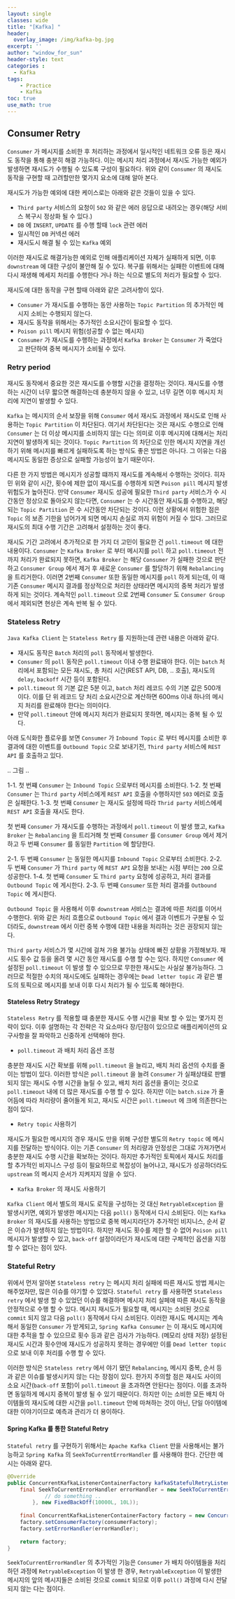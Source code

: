 ```yaml
--- 
layout: single
classes: wide
title: "[Kafka] "
header:
  overlay_image: /img/kafka-bg.jpg
excerpt: ''
author: "window_for_sun"
header-style: text
categories :
  - Kafka
tags:
    - Practice
    - Kafka
toc: true
use_math: true
---  
```


## Consumer Retry
`Consumer` 가 메시지를 소비한 후 처리하는 과정에서 일시적인 네트워크 오류 등은 재시도 동작을 통해 충분히 해결 가능하다. 
이는 메시지 처리 과정에서 재시도 가능한 예외가 발생하면 재시도가 수행될 수 있도록 구성이 필요하다. 
위와 같이 `Consumer` 의 재시도 동작을 구현할 때 고려할만한 몇가지 요소에 대해 알아 본다.  

재시도가 가능한 예외에 대한 케이스로는 아래와 같은 것들이 있을 수 있다. 

- `Third party` 서비스의 요청이 `502` 와 같은 에러 응답으로 내려오는 경우(해당 서비스 복구시 정상화 될 수 있다.)
- `DB` 에 `INSERT`, `UPDATE` 를 수행 할때 `lock` 관련 에러 
- 일시적인 `DB` 커넥션 에러
- 재시도시 해결 될 수 있는 `Kafka` 예외 

이러한 재시도로 해결가능한 예외로 인해 애플리케이션 자체가 실패하게 되면, 
이후 `downstream` 에 대한 구성이 불안해 질 수 있다. 
복구를 위해서는 실패한 이벤트에 대해 다시 재생해 메세지 처리를 수행한다 거나 하는 식으로 별도의 처리가 필요할 수 있다.  

재시도에 대한 동작을 구현 할때 아래와 같은 고려사항이 있다. 

- `Consumer` 가 재시도를 수행하는 동안 사용하는 `Topic Partition` 의 추가적인 메시지 소비는 수행되지 않는다. 
- 재시도 동작을 위해서는 추가적인 소요시간이 필요할 수 있다. 
- `Poison pill` 메시지 위험(성공할 수 없는 메시지)
- `Consumer` 가 재시도를 수행하는 과정에서 `Kafka Broker` 는 `Consumer` 가 죽었다고 판단하여 중복 메시지가 소비될 수 있다. 

### Retry period
재시도 동작에서 중요한 것은 재시도를 수행할 시간을 결정하는 것이다. 
재시도를 수행하는 시간이 너무 짧으면 해결하는데 충분하지 않을 수 있고, 
너무 길면 이후 메시지 처리에 지연이 발생할 수 있다.

`Kafka` 는 메시지의 순서 보장을 위해 `Consumer` 에서 재시도 과정에서 재시도로 인해 사용하는 `Topic Partition` 이 차단된다. 
여기서 차단된다는 것은 재시도 수행으로 인해 `Consumer` 는 더 이상 메시지를 소비하지 않는 다는 의미로 이후 메시지에 대해서는 처리 지연이 발생하게 되는 것이다. 
`Topic Partition` 의 차단으로 인한 메시지 지연을 개선하기 위해 메시지를 빠르게 실패하도록 하는 방식도 좋은 방법은 아니다. 
그 이유는 다음 메시지도 동일한 증상으로 실패할 가능성이 높기 때문이다.  

다른 한 가지 방법은 메시지가 성공할 떄까지 재시도를 계속해서 수행하는 것이다. 
히자민 위와 같이 시간, 횟수에 제한 없이 재시도를 수행하게 되면 `Poison pill` 메시지 발생 위험도가 높아진다. 
만약 `Consumer` 재시도 성공에 필요한 `Third party` 서비스가 수 시간동안 정상으로 돌아오지 않는다면, `Consumer` 는 수 시간동안 재시도를 수행하고, 
해당되는 `Topic Partition` 은 수 시간동안 차단되는 것이다. 
이런 상황에서 위험한 점은 `Topic` 의 보존 기한을 넘어가게 되면 메시지 손실로 까지 위험이 커질 수 있다. 
그러므로 재시도의 최대 수행 기간은 고려해서 설정하는 것이 좋다.  

재시도 기간 고려에서 추가적으로 한 가지 더 고민이 필요한 건 `poll.timeout` 에 대한 내용이다. 
`Consumer` 는 `Kafka Broker` 로 부터 메시지를 `poll` 하고 `poll.timeout` 전까지 처리가 완료되지 못하면, 
`Kafka Broker` 는 해당 `Consumer` 가 실패한 것으로 판단하고 `Consumer Group` 에서 제거 후 새로운 `Consumer` 를 할당하기 위해 
`Rebalancing` 을 트리거한다. 
이러면 2번째 `Consumer` 또한 동일한 메시지를 `poll` 하게 되는데, 
이 때 기존 `Consumer` 메시지 결과를 정상적으로 처리한 상태라면 메시지의 중복 처리가 발생하게 되는 것이다. 
계속적인 `poll.timeout` 으로 2번째 `Consumer` 도 `Consumer Group` 에서 제외되면 현상은 계속 반복 될 수 있다.  


### Stateless Retry
`Java Kafka Client` 는 `Stateless Retry` 를 지원하는데 관련 내용은 아래와 같다.  

- 재시도 동작은 `Batch` 처리의 `poll` 동작에서 발생한다. 
- `Consumer` 의 `poll` 동작은 `poll.timeout` 이내 수행 완료돼야 한다. 이는 `batch` 처리에서 포함되는 모든 재시도, 총 처리 시간(REST API, DB, .. 호출), 재시도의 `delay`, `backoff` 시간 등이 포함된다.  
- `poll.timeout` 의 기본 값은 5분 이고, `batch` 처리 레코드 수의 기본 값은 500개 이다. 이를 단 위 레코드 당 처리 소요시간으로 계산하면 600ms 이내 하나의 메시지 처리를 완료해야 한다는 의미이다. 
- 만약 `poll.timeout` 안에 메시지 처리가 완료되지 못하면, 메시지는 중복 될 수 있다. 

아래 도식화한 플로우를 보면 `Consumer` 가 `Inbound Topic` 로 부터 메시지를 소비한 후 결과에 대한 이벤트를 `Outbound Topic` 으로 보내기전, 
`Third party` 서비스에 `REST API` 를 호출하고 있다.  

.. 그림 ..

1-1. 첫 번쨰 `Consumer` 는 `Inbound Topic` 으로부터 메시지를 소비한다. 
1-2. 첫 번째 `Consumer` 는 `Third party` 서비스에게 `REST API` 호출을 수행하지만 `503` 에러로 호출은 실패한다. 
1-3. 첫 번째 `Consumer` 는 재시도 설정에 따라 `Thrid party` 서비스에세 `REST API` 호출을 재시도 한다.

첫 번째 `Consumer` 가 재시도를 수행하는 과정에서 `poll.timeout` 이 발생 했고, 
`Kafka Broker` 는 `Rebalancing` 을 트리거해 첫 번째 `Consumer` 를 `Consumer Group` 에서 제거하고 
두 번째 `Consumer` 를 동일한 `Partition` 에 할당한다.  

2-1. 두 번째 `Consumer` 는 동일한 메시지를 `Inbound Topic` 으로부터 소비한다. 
2-2. 두 번째 `Consumer` 가 `Third party` 에 `REST API` 요청을 보내는 시점 부터는 `200` 으로 성공한다. 
1-4. 첫 번째 `Consumer` 도 `Third party` 요청에 성공하고, 처리 결과를 `Outbound Topic` 에 게시한다. 
2-3. 두 번째 `Consumer` 또한 처리 결과를 `Outbound Topic` 에 게시한다. 

`Outbound Topic` 을 사용해서 이후 `downstream` 서비스는 결과에 따른 처리를 이어서 수행한다. 
위와 같은 처리 흐름으로 `Outbound Topic` 에서 결과 이벤트가 구분될 수 있더라도, 
`downstream` 에서 이런 중복 수행에 대한 내용을 처리하는 것은 권장되지 않는다.  

`Third party` 서비스가 몇 시간에 걸쳐 가용 불가능 상태에 빠진 상황을 가정해보자. 
재시도 횟수 값 등을 올려 몇 시간 동안 재시도를 수행 할 수는 있다. 
하지만 `Consumer` 에 설정된 `poll.timeout` 이 발생 할 수 있으므로 무한한 재시도는 사실살 불가능하다. 
그러므로 적절한 수치의 재시도에도 실패하는 경우에는 `Dead letter topic` 과 같은 별도의 토픽으로 메시지를 보내 이후 다시 처리가 될 수 있도록 해야한다.  


#### Stateless Retry Strategy
`Stateless Retry` 를 적용할 떄 충분한 재시도 수행 시간을 확보 할 수 있는 몇가지 전략이 있다. 
이후 설명하는 각 전략은 각 요소마다 장/단점이 있으므로 애플리케이션의 요구사항을 잘 파악하고 신중하게 선택해야 한다.  

- `poll.timeout` 과 배치 처리 옵션 조정

충분한 재시도 시간 확보를 위해 `poll.timeout` 을 늘리고, 배치 처리 옵션의 수치를 줄이는 방법이 있다. 
이러한 방식은 `poll.timeout` 을 늘려 `Consumer` 가 실패상태로 판별되지 않는 재시도 수행 시간을 늘릴 수 있고, 
배치 처리 옵션을 줄이는 것으로 `poll.timeout` 내에 더 많은 재시도를 수행 할 수 있다. 
하지만 이는 `batch.size` 가 줄어듬에 따라 처리량이 줄어들게 되고, 
재시도 시간은 `poll.timeout` 에 크에 의존한다는 점이 있다.  

- `Retry topic` 사용하기

재시도가 필요한 메시지의 경우 재시도 만을 위해 구성한 별도의 `Retry topic` 에 메시지를 전달하는 방식이다. 
이는 기존 `Consumer` 의 처리량과 안정성은 그대로 가져가면서 충분한 재시도 수행 시간을 확보하는 것이다. 
하지만 추가적인 토픽에서 재시도 처리를 할 추가적인 비지니스 구성 등이 필요하므로 복잡성이 늘어나고, 
재시도가 성공하더라도 `upstream` 의 메시지 순서가 지켜지지 않을 수 있다. 

- `Kafka Broker` 의 재시도 사용하기

`Kafka Client` 에서 별도의 재시도 로직을 구성하는 것 대신 `RetryableException` 을 발생시키면, 
예외가 발생한 메시지는 다음 `poll()` 동작에서 다시 소비된다. 
이는 `Kafka Broker` 의 재시도를 사용하는 방법으로 중복 메시지라던가 추가적인 비지니스, 순서 같은 이슈가 발생하지 않는 방법이다. 
하지만 재시도 횟수를 제한 할 수 없어 `Poison pill` 메시지가 발생할 수 있고, 
`back-off` 설정이라던가 재시도에 대한 구체적인 옵션을 지정할 수 없다는 점이 있다.  


### Stateful Retry
위에서 먼저 알아본 `Stateless retry` 는 메시지 처리 실패에 따른 재시도 방법 제시는 해주었자만, 많은 이슈를 야기할 수 있었다. 
`Stateful retry` 를 사용하면 `Stateless retry` 에서 발생 할 수 있었던 이슈를 해결하며 메시지 처리 실페애 따른 재시도 동작을 안정적으로 수행 할 수 있다. 
메시지 재시도가 필요할 때, 메시지는 소비된 것으로 `commit` 되지 않고 다음 `poll()` 동작에서 다시 소비된다. 
이러한 재시도 메시지는 계속해서 동일한 `Consumer` 가 받게되고, `Spring Kafka Consumer` 는 이 재시도 메시지에 대한 추적을 할 수 있으므로 
횟수 등과 같은 검사가 가능하다. (메모리 상태 저장)
설정된 재시도 시간과 횟수안에 재시도가 성공하지 못하는 경우에만 이를 `Dead letter topic` 으로 보내 이후 처리를 수행 할 수 있다.  

이러한 방식은 `Stateless retry` 에서 야기 됐던 `Rebalancing`, 메시지 중복, 순서 등과 같은 이슈를 발생시키지 않는 다는 장점이 있다. 
한가지 주의할 점은 재시도 사이의 소요 시간(`back-off` 포함)이 `poll.timeout` 을 초과하면 안된다는 점이다. 
이를 초과하면 동일하게 메시지 중복이 발생 될 수 있기 때문이다. 
하지만 이는 소비한 모든 배치 아이템들의 재시도에 대한 시간을 `poll.timeout` 안에 마쳐하는 것이 아닌, 단일 아이템에 대한 이야기이므로 예측과 관리가 더 용이하다.  

#### Spring Kafka 를 통한 Stateful Retry
`Stateful retry` 를 구현하기 위해서는 `Apache Kafka Client` 만을 사용해서는 불가능하고 `Spring Kafka` 의 `SeekToCurrentErrorHandler` 를 사용해야 한다. 
간단한 예시는 아래와 같다.  

```java
@Override
public ConcurrentKafkaListenerContainerFactory kafkaStatefulRetryListenerContainerFactory(final ConsumerFactory consumerFactory) {
    final SeekToCurrentErrorHandler errorHandler = new SeekToCurrentErrorHandler((record, exception) -> {
            // do something ..
        }, new FixedBackOff(10000L, 10L));
        
    final ConcurrentKafkaListenerContainerFactory factory = new ConcurrentKafkaListenerContainerFactory();
    factory.setConsumerFactory(consumerFactory);
    factory.setErrorHandler(errorHandler);
    
    return factory;
}

```  

`SeekToCurrentErrorHandler` 의 추가적인 기능은 `Consumer` 가 배치 아이템들을 처리하던 과정에 `RetryableException` 이 발생 한 경우, 
`RetryableException` 이 발생한 메시지의 앞의 메시지들은 소비된 것으로 `commit` 되므로 이후 `poll()` 과정에 다시 전달되지 않는 다는 점이다.  
